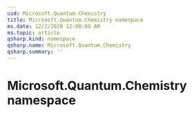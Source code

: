 ```yaml
---
uid: Microsoft.Quantum.Chemistry
title: Microsoft.Quantum.Chemistry namespace
ms.date: 12/2/2020 12:00:00 AM
ms.topic: article
qsharp.kind: namespace
qsharp.name: Microsoft.Quantum.Chemistry
qsharp.summary: ''
---
```


# Microsoft.Quantum.Chemistry namespace



